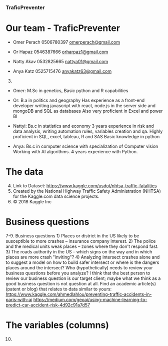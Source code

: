 ### TraficPreventer

# Our team - TraficPreventer

- Omer Perach 
	0506780397 
	omerperach@gmail.com
	
- Or Hapaz 
	0546387666 
	orharpaz1@gmail.com
	
- Natty Akav 
	0532825665 
	nattya01@gmail.com
	
- Anya Katz 
	0525715476 
	anyakatz63@gmail.com
	
3. 
- Omer:
	M.Sc in genetics,
	Basic python and R capabilities
	
- Or:
	B.a in politics and geography
	Has experience as a front-end developer writing javascript with react, node.js in the server side and mongoDB  and SQL as databases
	Also very proficient in Excel and power BI
	
- Nattyi:
	Bs.c in statistics and economy
	3 years experience in risk and data analysis, writing automation rules, variables creation and qa. 
	Highly proficient in SQL, excel, tableau, R and SAS
	Basic knowledge in python
	
- Anya: 
	Bs.c in computer science with specialization of Computer vision
	Working with AI algorithms.
	4 years experience with Python.


# The data
4. Link to Dataset: https://www.kaggle.com/usdot/nhtsa-traffic-fatalities
5. Created by the National Highway Traffic Safety Administration (NHTSA) for the Kaggle.com data science projects.
6. © 2018 Kaggle Inc

# Business questions 
7-9.
	Business questions 
	1)	Places or district in the US likely to be susceptible to more crashes – insurance company interest.
	2)	The police and the medical units weak places – zones where they don't respond fast.
	3)	 The roads authority in the US – which signs on the way and in which places are more crash "inviting"?
	4)	Analyzing intersect crashes alone and to suggest a model on how to build safer intersect or where is the dangers places around the intersect?
	Who (hypothetically) needs to review your business questions before you analyze?
	I think that the best person to review our business question is our target client; maybe what we think as a good business question is not question at all.
	Find an academic article(s) (patent or blog) that relates to data similar to yours:
	https://www.kaggle.com/ahmedlahlou/preventing-traffic-accidents-in-paris-with-ai
	https://medium.com/geoai/using-machine-learning-to-predict-car-accident-risk-4d92c91a7d57


# The variables (columns) 
10.
